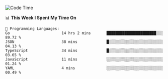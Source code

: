 <!--START_SECTION:waka-->
![Code Time](http://img.shields.io/badge/Code%20Time-516%20hrs-blue)

📊 **This Week I Spent My Time On** 

```text
💬 Programming Languages: 
Go                       14 hrs 2 mins       ██████████████████████░░░   89.72 % 
JSON                     38 mins             █░░░░░░░░░░░░░░░░░░░░░░░░   04.13 % 
TypeScript               34 mins             █░░░░░░░░░░░░░░░░░░░░░░░░   03.65 % 
JavaScript               11 mins             ░░░░░░░░░░░░░░░░░░░░░░░░░   01.24 % 
YAML                     4 mins              ░░░░░░░░░░░░░░░░░░░░░░░░░   00.49 % 
```


<!--END_SECTION:waka-->